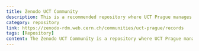```yaml
---
title: Zenodo UCT Community
description: This is a recommended repository where UCT Prague manages the institutional community.
category: repository
link: https://zenodo-rdm.web.cern.ch/communities/uct-prague/records
tags: [Repository]
content: The Zenodo UCT Community is a repository where UCT Prague manages the institutional community, ensuring long-term preservation and open accessibility of research materials.
---
```

